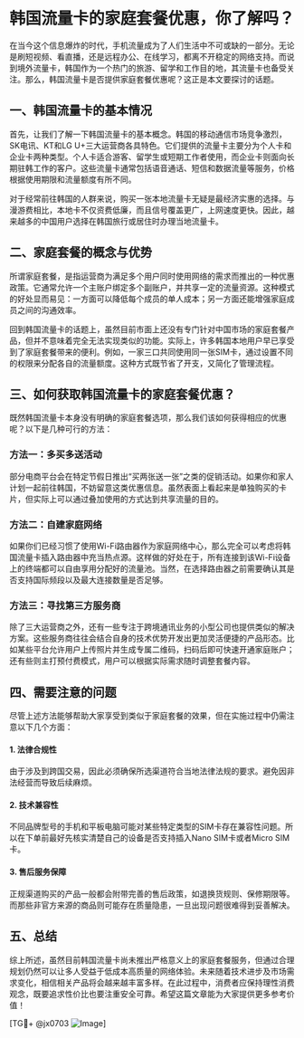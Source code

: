# 韩国流量卡的家庭套餐优惠，你了解吗？

在当今这个信息爆炸的时代，手机流量成为了人们生活中不可或缺的一部分。无论是刷短视频、看直播，还是远程办公、在线学习，都离不开稳定的网络支持。而说到境外流量卡，韩国作为一个热门的旅游、留学和工作目的地，其流量卡也备受关注。那么，韩国流量卡是否提供家庭套餐优惠呢？这正是本文要探讨的话题。

## 一、韩国流量卡的基本情况

首先，让我们了解一下韩国流量卡的基本概念。韩国的移动通信市场竞争激烈，SK电讯、KT和LG U+三大运营商各具特色。它们提供的流量卡主要分为个人卡和企业卡两种类型。个人卡适合游客、留学生或短期工作者使用，而企业卡则面向长期驻韩工作的客户。这些流量卡通常包括语音通话、短信和数据流量等服务，价格根据使用期限和流量额度有所不同。

对于经常前往韩国的人群来说，购买一张本地流量卡无疑是最经济实惠的选择。与漫游费相比，本地卡不仅资费低廉，而且信号覆盖更广，上网速度更快。因此，越来越多的中国用户选择在韩国旅行或居住时办理当地流量卡。

## 二、家庭套餐的概念与优势

所谓家庭套餐，是指运营商为满足多个用户同时使用网络的需求而推出的一种优惠政策。它通常允许一个主账户绑定多个副账户，并共享一定的流量资源。这种模式的好处显而易见：一方面可以降低每个成员的单人成本；另一方面还能增强家庭成员之间的沟通效率。

回到韩国流量卡的话题上，虽然目前市面上还没有专门针对中国市场的家庭套餐产品，但并不意味着完全无法实现类似的功能。实际上，许多韩国本地用户早已享受到了家庭套餐带来的便利。例如，一家三口共同使用同一张SIM卡，通过设置不同的权限来分配各自的流量额度。这种方式既节省了开支，又简化了管理流程。

## 三、如何获取韩国流量卡的家庭套餐优惠？

既然韩国流量卡本身没有明确的家庭套餐选项，那么我们该如何获得相应的优惠呢？以下是几种可行的方法：

### 方法一：多买多送活动

部分电商平台会在特定节假日推出“买两张送一张”之类的促销活动。如果你和家人计划一起前往韩国，不妨留意这类优惠信息。虽然表面上看起来是单独购买的卡片，但实际上可以通过叠加使用的方式达到共享流量的目的。

### 方法二：自建家庭网络

如果你们已经习惯了使用Wi-Fi路由器作为家庭网络中心，那么完全可以考虑将韩国流量卡插入路由器中充当热点源。这样做的好处在于，所有连接到该Wi-Fi设备上的终端都可以自由享用分配好的流量池。当然，在选择路由器之前需要确认其是否支持国际频段以及最大连接数量是否足够。

### 方法三：寻找第三方服务商

除了三大运营商之外，还有一些专注于跨境通讯业务的小型公司也提供类似的解决方案。这些服务商往往会结合自身的技术优势开发出更加灵活便捷的产品形态。比如某些平台允许用户上传照片并生成专属二维码，扫码后即可快速开通家庭账户；还有些则主打预付费模式，用户可以根据实际需求随时调整套餐内容。

## 四、需要注意的问题

尽管上述方法能够帮助大家享受到类似于家庭套餐的效果，但在实施过程中仍需注意以下几个方面：

#### 1. 法律合规性
由于涉及到跨国交易，因此必须确保所选渠道符合当地法律法规的要求。避免因非法经营而导致后续麻烦。

#### 2. 技术兼容性
不同品牌型号的手机和平板电脑可能对某些特定类型的SIM卡存在兼容性问题。所以在下单前最好先核实清楚自己的设备是否支持插入Nano SIM卡或者Micro SIM卡。

#### 3. 售后服务保障
正规渠道购买的产品一般都会附带完善的售后政策，如退换货规则、保修期限等。而那些非官方来源的商品则可能存在质量隐患，一旦出现问题很难得到妥善解决。

## 五、总结

综上所述，虽然目前韩国流量卡尚未推出严格意义上的家庭套餐服务，但通过合理规划仍然可以让多人受益于低成本高质量的网络体验。未来随着技术进步及市场需求变化，相信相关产品将会越来越丰富多样。在此过程中，消费者应保持理性消费观念，既要追求性价比也要注重安全可靠。希望这篇文章能为大家提供更多参考价值！

[TG💪+ @jx0703 ![Image](https://github.com/user-attachments/assets/dbca1d08-cadb-493c-b0ec-ad6f7a83f270)]